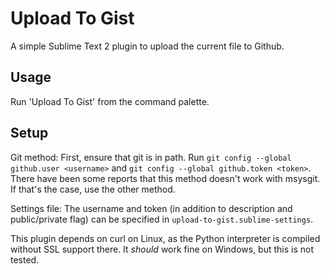 Upload To Gist
==============
A simple Sublime Text 2 plugin to upload the current file to Github.

Usage
-----
Run 'Upload To Gist' from the command palette.

Setup
------------

Git method:
First, ensure that git is in path.
Run `git config --global github.user <username>` and `git config --global github.token <token>`.
There have been some reports that this method doesn't work with msysgit. If that's the case, use the other method.

Settings file:
The username and token (in addition to description and public/private flag) can be specified in `upload-to-gist.sublime-settings`.

This plugin depends on curl on Linux, as the Python interpreter is compiled without SSL support there. It *should* work fine on Windows, but this is not tested.